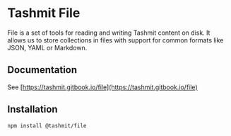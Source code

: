 # Tashmit File

File is a set of tools for reading and writing Tashmit content on disk. It allows us to store
collections in files with support for common formats like JSON, YAML or Markdown.

## Documentation
See [https://tashmit.gitbook.io/file](https://tashmit.gitbook.io/file)

## Installation

```text
npm install @tashmit/file
```
